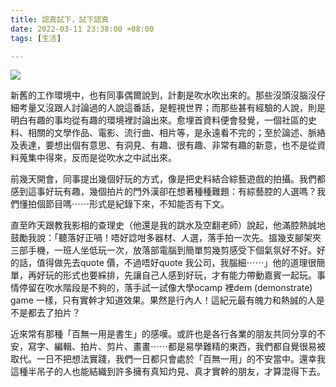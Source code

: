 ```yaml
---
title: 認真試下，試下認真
date: 2022-03-11 23:38:00 +08:00
tags: [生活]

---
```


  
  
[![](https://blogger.googleusercontent.com/img/a/AVvXsEhy15MQ7ou-dns_9xNtqbPTLbDumL1VXkSOF4EbnNrdSOpVhPOOg6xmXuofuBu2rrA-h8PFIclbX3zkSj6shtjiOInstud_3AWqefsSKvOBOWM96j3DZlILO9lcsWzNsc1Fh8-yYBodsftEJFeW7CAO7eaH20CBbKl9FJ5FWQQnMUIn6LHsXf4Y3MXX=s320)](https://blogger.googleusercontent.com/img/a/AVvXsEhy15MQ7ou-dns%5F9xNtqbPTLbDumL1VXkSOF4EbnNrdSOpVhPOOg6xmXuofuBu2rrA-h8PFIclbX3zkSj6shtjiOInstud%5F3AWqefsSKvOBOWM96j3DZlILO9lcsWzNsc1Fh8-yYBodsftEJFeW7CAO7eaH20CBbKl9FJ5FWQQnMUIn6LHsXf4Y3MXX=s5853)

  
新舊的工作環境中，也有同事偶爾說到，計劃是吹水吹出來的。那些沒頭沒腦沒仔細考量又沒跟人討論過的人說這番話，是輕視世界；而那些甚有經驗的人說，則是明白有趣的事均從有趣的環境裡討論出來。愈埋首資料便會發覺，一個社區的史料、相關的文學作品、電影、流行曲、相片等，是永遠看不完的；至於論述、脈絡及表達，要想出個有意思、有洞見、有趣、很有趣、非常有趣的新意，也不是從資料蒐集中得來，反而是從吹水之中試出來。

  
前幾天開會，同事提出幾個好玩的方式，像是把史料結合綜藝遊戲的拍攝。我們都感到這事好玩有趣，幾個拍片的門外漢卻在想著種種難題：有綜藝腔的人選嗎？我們懂拍個節目嗎⋯⋯形式是紀錄下來，不知能否有下文。

  
直至昨天跟教我影相的查理史（他還是我的跳水及空翻老師）說起，他滿腔熱誠地鼓勵我說：「聽落好正喎！唔好諗咁多器材、人選，落手拍一次先。搵幾支腳架夾三部手機，一班人坐低玩一次，放落部電腦到簡單剪幾剪感受下個氣氛好不好。好的話，值得做先去quote 價，不過唔好quote 我公司，我腦細⋯⋯」他的道理很簡單，再好玩的形式也要綵排，先讓自己人感到好玩，才有能力帶動嘉賓一起玩。事情停留在吹水階段是不夠的，落手試一試像大學ocamp 裡dem (demonstrate) game 一樣，只有實幹才知道效果。果然是行內人！這紀元最有魄力和熱誠的人是不是都去了拍片？

  
近來常有那種「百無一用是書生」的感嘆。或許也是各行各業的朋友共同分享的不安，寫字、編輯、拍片、剪片、畫畫⋯⋯都是易學難精的東西，我們都自覺很易被取代。一日不把想法實踐，我們一日都只會處於「百無一用」的不安當中。還幸我這種半吊子的人也能結織到許多擁有真知灼見、真才實幹的朋友，才算混得下去。
  
  
